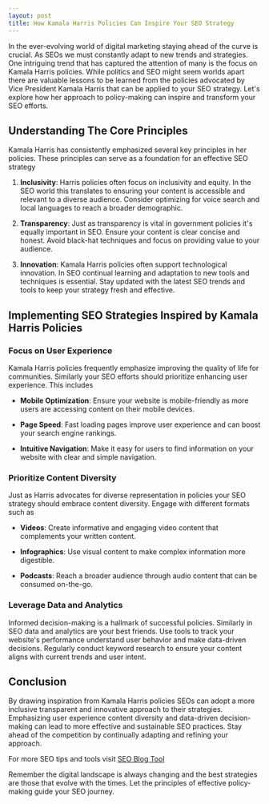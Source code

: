 ```yaml
---
layout: post
title: How Kamala Harris Policies Can Inspire Your SEO Strategy
---
```



In the ever-evolving world of digital marketing staying ahead of the curve is crucial. As SEOs we must constantly adapt to new trends and strategies. One intriguing trend that has captured the attention of many is the focus on Kamala Harris policies. While politics and SEO might seem worlds apart there are valuable lessons to be learned from the policies advocated by Vice President Kamala Harris that can be applied to your SEO strategy. Let's explore how her approach to policy-making can inspire and transform your SEO efforts.

## Understanding The Core Principles

Kamala Harris has consistently emphasized several key principles in her policies. These principles can serve as a foundation for an effective SEO strategy

1. **Inclusivity**: Harris policies often focus on inclusivity and equity. In the SEO world this translates to ensuring your content is accessible and relevant to a diverse audience. Consider optimizing for voice search and local languages to reach a broader demographic.

2. **Transparency**: Just as transparency is vital in government policies it's equally important in SEO. Ensure your content is clear concise and honest. Avoid black-hat techniques and focus on providing value to your audience.

3. **Innovation**: Kamala Harris policies often support technological innovation. In SEO continual learning and adaptation to new tools and techniques is essential. Stay updated with the latest SEO trends and tools to keep your strategy fresh and effective.

## Implementing SEO Strategies Inspired by Kamala Harris Policies

### Focus on User Experience

Kamala Harris policies frequently emphasize improving the quality of life for communities. Similarly your SEO efforts should prioritize enhancing user experience. This includes

- **Mobile Optimization**: Ensure your website is mobile-friendly as more users are accessing content on their mobile devices.

- **Page Speed**: Fast loading pages improve user experience and can boost your search engine rankings.

- **Intuitive Navigation**: Make it easy for users to find information on your website with clear and simple navigation.

### Prioritize Content Diversity

Just as Harris advocates for diverse representation in policies your SEO strategy should embrace content diversity. Engage with different formats such as

- **Videos**: Create informative and engaging video content that complements your written content.
  
- **Infographics**: Use visual content to make complex information more digestible.

- **Podcasts**: Reach a broader audience through audio content that can be consumed on-the-go.

### Leverage Data and Analytics

Informed decision-making is a hallmark of successful policies. Similarly in SEO data and analytics are your best friends. Use tools to track your website's performance understand user behavior and make data-driven decisions. Regularly conduct keyword research to ensure your content aligns with current trends and user intent.

## Conclusion

By drawing inspiration from Kamala Harris policies SEOs can adopt a more inclusive transparent and innovative approach to their strategies. Emphasizing user experience content diversity and data-driven decision-making can lead to more effective and sustainable SEO practices. Stay ahead of the competition by continually adapting and refining your approach.

For more SEO tips and tools visit [SEO Blog Tool](https://seoblogtool.com/)

Remember the digital landscape is always changing and the best strategies are those that evolve with the times. Let the principles of effective policy-making guide your SEO journey.